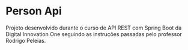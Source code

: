 # Person Api

Projeto desenvolvido durante o curso de API REST com Spring Boot da Digital Innovation One seguindo as instruções passadas pelo professor
Rodrigo Peleias.
